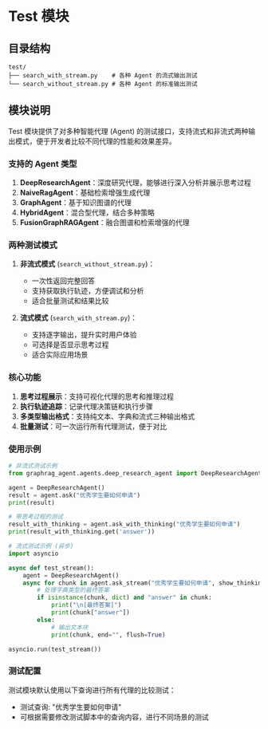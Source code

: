 # Test 模块

## 目录结构

```
test/
├── search_with_stream.py    # 各种 Agent 的流式输出测试
└── search_without_stream.py # 各种 Agent 的标准输出测试
```

## 模块说明

Test 模块提供了对多种智能代理 (Agent) 的测试接口，支持流式和非流式两种输出模式，便于开发者比较不同代理的性能和效果差异。

### 支持的 Agent 类型

1. **DeepResearchAgent**：深度研究代理，能够进行深入分析并展示思考过程
2. **NaiveRagAgent**：基础检索增强生成代理
3. **GraphAgent**：基于知识图谱的代理
4. **HybridAgent**：混合型代理，结合多种策略
5. **FusionGraphRAGAgent**：融合图谱和检索增强的代理

### 两种测试模式

1. **非流式模式** (`search_without_stream.py`)：
   - 一次性返回完整回答
   - 支持获取执行轨迹，方便调试和分析
   - 适合批量测试和结果比较

2. **流式模式** (`search_with_stream.py`)：
   - 支持逐字输出，提升实时用户体验
   - 可选择是否显示思考过程
   - 适合实际应用场景

### 核心功能

1. **思考过程展示**：支持可视化代理的思考和推理过程
2. **执行轨迹追踪**：记录代理决策链和执行步骤
3. **多类型输出格式**：支持纯文本、字典和流式三种输出格式
4. **批量测试**：可一次运行所有代理测试，便于对比

### 使用示例

```python
# 非流式测试示例
from graphrag_agent.agents.deep_research_agent import DeepResearchAgent

agent = DeepResearchAgent()
result = agent.ask("优秀学生要如何申请")
print(result)

# 带思考过程的测试
result_with_thinking = agent.ask_with_thinking("优秀学生要如何申请")
print(result_with_thinking.get('answer'))

# 流式测试示例 (异步)
import asyncio

async def test_stream():
    agent = DeepResearchAgent()
    async for chunk in agent.ask_stream("优秀学生要如何申请", show_thinking=True):
        # 处理字典类型的最终答案
        if isinstance(chunk, dict) and "answer" in chunk:
            print("\n[最终答案]")
            print(chunk["answer"])
        else:
            # 输出文本块
            print(chunk, end="", flush=True)

asyncio.run(test_stream())
```

### 测试配置

测试模块默认使用以下查询进行所有代理的比较测试：
- 测试查询: "优秀学生要如何申请"
- 可根据需要修改测试脚本中的查询内容，进行不同场景的测试